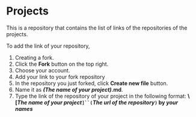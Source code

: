 # Projects
This is a repository that contains the list of links of the repositories of the projects.

To add the link of your repository,

1. Creating a fork.
  1. Click the **Fork** button on the top right.
  2. Choose your account.
2. Add your link to your fork repository
  1. In the repository you just forked, click **Create new file** button.
  2. Name it as **_(The name of your project)_.md**.
  3. Type the link of the repository of your project in the following format: **\\\[_The name of your project_`]``(`_The url of the repository_`)` by _your names_**
